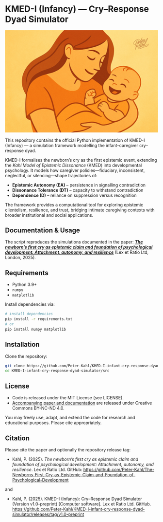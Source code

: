 # KMED-I (Infancy) — Cry–Response Dyad Simulator

![A stylised illustration of a mother holding her smiling infant, rendered in warm orange tones. The image symbolises the newborn’s cry and caregiver recognition as the foundational exchange of epistemic life, where comfort and care scaffold resilience and autonomy.](https://github.com/Peter-Kahl/KMED-I-infant-cry-response-dyad-simulator/blob/main/mum_baby.jpg?raw=true)

This repository contains the official Python implementation of KMED-I (Infancy) — a simulation framework modelling the infant–caregiver cry–response dyad.

KMED-I formalises the newborn’s cry as the first epistemic event, extending the _Kahl Model of Epistemic Dissonance_ (KMED) into developmental psychology. It models how caregiver policies—fiduciary, inconsistent, neglectful, or silencing—shape trajectories of:

- **Epistemic Autonomy (EA)** – persistence in signalling contradiction
- **Dissonance Tolerance (DT)** – capacity to withstand contradiction
- **Dependence (D)** – reliance on suppression versus recognition

The framework provides a computational tool for exploring epistemic clientelism, resilience, and trust, bridging intimate caregiving contexts with broader institutional and social applications.

## Documentation & Usage

The script reproduces the simulations documented in the paper:
[**_The newborn’s first cry as epistemic claim and foundation of psychological development: Attachment, autonomy, and resilience_**](https://github.com/Peter-Kahl/The-Newborns-First-Cry-as-Epistemic-Claim-and-Foundation-of-Psychological-Development) (Lex et Ratio Ltd, London, 2025).

## Requirements

- Python 3.9+
- `numpy`
- `matplotlib`

Install dependencies via:

```bash
# install dependencies
pip install -r requirements.txt
# or
pip install numpy matplotlib
```

## Installation

Clone the repository:

```bash
git clone https://github.com/Peter-Kahl/KMED-I-infant-cry-response-dyad-simulator.git
cd KMED-I-infant-cry-response-dyad-simulator/src
```

## License

- Code is released under the MIT License (see LICENSE).
- [Accompanying paper and documentation](https://github.com/Peter-Kahl/The-Newborns-First-Cry-as-Epistemic-Claim-and-Foundation-of-Psychological-Development) are released under Creative Commons BY-NC-ND 4.0.

You may freely use, adapt, and extend the code for research and educational purposes. Please cite appropriately.


## Citation

Please cite the paper and optionally the repository release tag:

- Kahl, P. (2025). _The newborn’s first cry as epistemic claim and foundation of psychological development: Attachment, autonomy, and resilience_. Lex et Ratio Ltd. GitHub: https://github.com/Peter-Kahl/The-Newborns-First-Cry-as-Epistemic-Claim-and-Foundation-of-Psychological-Development

and

- Kahl, P. (2025). KMED-I (Infancy): Cry–Response Dyad Simulator (Version v1.0-preprint) [Computer software]. Lex et Ratio Ltd. GitHub. https://github.com/Peter-Kahl/KMED-I-infant-cry-response-dyad-simulator/releases/tag/v1.0-preprint